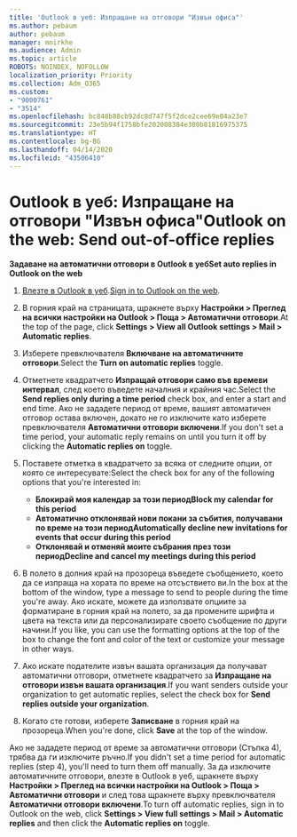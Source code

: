 ```yaml
---
title: 'Outlook в уеб: Изпращане на отговори "Извън офиса"'
ms.author: pebaum
author: pebaum
manager: mnirkhe
ms.audience: Admin
ms.topic: article
ROBOTS: NOINDEX, NOFOLLOW
localization_priority: Priority
ms.collection: Adm_O365
ms.custom:
- "9000761"
- "3514"
ms.openlocfilehash: bc848b88cb92dc8d747f5f2dce2cee69e04a23e7
ms.sourcegitcommit: 23e5b94f1758bfe202008384e300b81816975375
ms.translationtype: HT
ms.contentlocale: bg-BG
ms.lasthandoff: 04/14/2020
ms.locfileid: "43506410"
---
```

# <a name="outlook-on-the-web-send-out-of-office-replies"></a><span data-ttu-id="90d66-102">Outlook в уеб: Изпращане на отговори "Извън офиса"</span><span class="sxs-lookup"><span data-stu-id="90d66-102">Outlook on the web: Send out-of-office replies</span></span>

<span data-ttu-id="90d66-103">**Задаване на автоматични отговори в Outlook в уеб**</span><span class="sxs-lookup"><span data-stu-id="90d66-103">**Set auto replies in Outlook on the web**</span></span>

1. <span data-ttu-id="90d66-104">[Влезте в Outlook в уеб](https://support.office.com/bg-BG/article/how-to-sign-in-to-outlook-on-the-web-763fab4d-0138-4814-b450-37fc286bcb79).</span><span class="sxs-lookup"><span data-stu-id="90d66-104">[Sign in to Outlook on the web](https://support.office.com/bg-BG/article/how-to-sign-in-to-outlook-on-the-web-763fab4d-0138-4814-b450-37fc286bcb79).</span></span>

2. <span data-ttu-id="90d66-105">В горния край на страницата, щракнете върху **Настройки > Преглед на всички настройки на Outlook > Поща > Автоматични отговори**.</span><span class="sxs-lookup"><span data-stu-id="90d66-105">At the top of the page, click **Settings > View all Outlook settings > Mail > Automatic replies**.</span></span>

3. <span data-ttu-id="90d66-106">Изберете превключвателя **Включване на автоматичните отговори**.</span><span class="sxs-lookup"><span data-stu-id="90d66-106">Select the **Turn on automatic replies** toggle.</span></span>

4. <span data-ttu-id="90d66-107">Отметнете квадратчето **Изпращай отговори само във времеви интервал**, след което въведете началния и крайния час.</span><span class="sxs-lookup"><span data-stu-id="90d66-107">Select the **Send replies only during a time period** check box, and enter a start and end time.</span></span> <span data-ttu-id="90d66-108">Ако не зададете период от време, вашият автоматичен отговор остава включен, докато не го изключите като изберете превключвателя **Автоматични отговори включени**.</span><span class="sxs-lookup"><span data-stu-id="90d66-108">If you don't set a time period, your automatic reply remains on until you turn it off by clicking the **Automatic replies on** toggle.</span></span>

5. <span data-ttu-id="90d66-109">Поставете отметка в квадратчето за всяка от следните опции, от която се интересувате:</span><span class="sxs-lookup"><span data-stu-id="90d66-109">Select the check box for any of the following options that you're interested in:</span></span>
    - <span data-ttu-id="90d66-110">**Блокирай моя календар за този период**</span><span class="sxs-lookup"><span data-stu-id="90d66-110">**Block my calendar for this period**</span></span>
    - <span data-ttu-id="90d66-111">**Автоматично отклонявай нови покани за събития, получавани по време на този период**</span><span class="sxs-lookup"><span data-stu-id="90d66-111">**Automatically decline new invitations for events that occur during this period**</span></span>
    - <span data-ttu-id="90d66-112">**Отклонявай и отменяй моите събрания през този период**</span><span class="sxs-lookup"><span data-stu-id="90d66-112">**Decline and cancel my meetings during this period**</span></span>

6. <span data-ttu-id="90d66-113">В полето в долния край на прозореца въведете съобщението, което да се изпраща на хората по време на отсъствието ви.</span><span class="sxs-lookup"><span data-stu-id="90d66-113">In the box at the bottom of the window, type a message to send to people during the time you're away.</span></span> <span data-ttu-id="90d66-114">Ако искате, можете да използвате опциите за форматиране в горния край на полето, за да промените шрифта и цвета на текста или да персонализирате своето съобщение по други начини.</span><span class="sxs-lookup"><span data-stu-id="90d66-114">If you like, you can use the formatting options at the top of the box to change the font and color of the text or customize your message in other ways.</span></span>

7. <span data-ttu-id="90d66-115">Ако искате подателите извън вашата организация да получават автоматични отговори, отметнете квадратчето за **Изпращане на отговори извън вашата организация**.</span><span class="sxs-lookup"><span data-stu-id="90d66-115">If you want senders outside your organization to get automatic replies, select the check box for **Send replies outside your organization**.</span></span>

8. <span data-ttu-id="90d66-116">Когато сте готови, изберете **Записване** в горния край на прозореца.</span><span class="sxs-lookup"><span data-stu-id="90d66-116">When you're done, click **Save** at the top of the window.</span></span>

<span data-ttu-id="90d66-117">Ако не зададете период от време за автоматични отговори (Стъпка 4), трябва да ги изключите ръчно.</span><span class="sxs-lookup"><span data-stu-id="90d66-117">If you didn't set a time period for automatic replies (step 4), you'll need to turn them off manually.</span></span> <span data-ttu-id="90d66-118">За да изключите автоматичните отговори, влезте в Outlook в уеб, щракнете върху **Настройки > Преглед на всички настройки на Outlook > Поща > Автоматични отговори** и след това щракнете върху превключвателя **Автоматични отговори включени**.</span><span class="sxs-lookup"><span data-stu-id="90d66-118">To turn off automatic replies, sign in to Outlook on the web, click **Settings > View full settings > Mail > Automatic replies** and then click the **Automatic replies on** toggle.</span></span>
